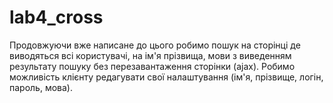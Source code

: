 # lab4_cross
 
Продовжуючи вже написане до цього робимо пошук на сторінці де виводяться всі користувачі, на ім'я прізвища, мови з виведенням результату пошуку без перезавантаження сторінки (ajax).
Робимо можливість клієнту редагувати свої налаштування (ім'я, прізвище, логін, пароль, мова).
